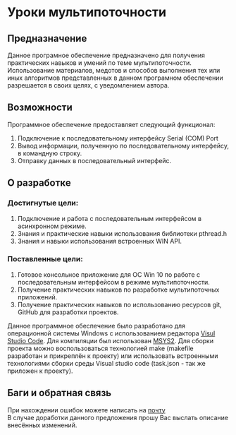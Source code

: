 # **Уроки мультипоточности**

## Предназначение  
Данное програмное обеспечение предназначено для получения практических навыков и умений по теме мультипоточности. Использование материалов, медотов и способов выполнения тех или иных алгоритмов представленных в данном програмном обеспечении разрешается в своих целях, с уведомлением автора.

## Возможности  
Программное обеспечение предоставляет следующий функционал:  
1. Подключение к последовательному интерфейсу Serial (COM) Port
2. Вывод информации, полученную по последовательному интерфейсу, в командную строку.
3. Отправку данных в последовательный интерфейс.

## О разработке
### Достигнутые цели:
1. Подключение и работа с последовательным интерфейсом в асинхронном режиме.
2. Знания и практические навыки использования библиотеки pthread.h
3. Знания и навыки использования встроенных WIN API.
### Поставленные цели:  
1. Готовое консольное приложение для ОС Win 10 по работе с последовательным интерфейсом в режиме мультипоточности.
2. Получение практических навыков по разработке мультипоточных приложений.
3. Получение практических навыков по использованию ресурсов git, GitHub для разработки проектов.

Данное программное обеспечение было разработано для операционной системы Windows с использованием редактора [Visul Studio Code](<https://code.visualstudio.com/>). Для компиляции был использован [MSYS2](<https://www.msys2.org/>). Для сборки проекта можно воспользоваться технологией make (makefile разработан и прикреплён к проекту) или использовать встроенными технологиями сборки среды Visual studio code (task.json - так же приложен к проекту).
## Баги и обратная связь  
При нахождении ошибок можете написать на [почту](fogotcheck@live.com)  
В случае доработки данного предложения прошу Вас выслать описание внесённых изменений.

